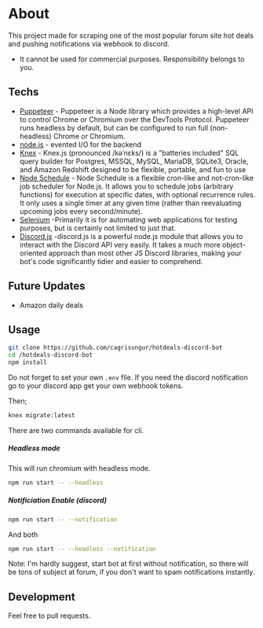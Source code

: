 # About
This project made for scraping one of the most popular forum site hot deals and pushing notifications via webhook to discord.
- It cannot be used for commercial purposes. Responsibility belongs to you.
## Techs
- [Puppeteer](https://pptr.dev/) - Puppeteer is a Node library which provides a high-level API to control Chrome or Chromium over the DevTools Protocol. Puppeteer runs headless by default, but can be configured to run full (non-headless) Chrome or Chromium.
- [node.js](https://nodejs.org/en/) - evented I/O for the backend
- [Knex](http://knexjs.org/) - Knex.js (pronounced /kəˈnɛks/) is a "batteries included" SQL query builder for Postgres, MSSQL, MySQL, MariaDB, SQLite3, Oracle, and Amazon Redshift designed to be flexible, portable, and fun to use
- [Node Schedule](https://www.npmjs.com/package/node-schedule) - Node Schedule is a flexible cron-like and not-cron-like job scheduler for Node.js. It allows you to schedule jobs (arbitrary functions) for execution at specific dates, with optional recurrence rules. It only uses a single timer at any given time (rather than reevaluating upcoming jobs every second/minute).
- [Selenium](https://www.selenium.dev/) -Primarily it is for automating web applications for testing purposes, but is certainly not limited to just that.
- [Discord.js](https://discord.js.org/#/) -discord.js is a powerful node.js module that allows you to interact with the Discord API very easily. It takes a much more object-oriented approach than most other JS Discord libraries, making your bot's code significantly tidier and easier to comprehend.

## Future Updates

- Amazon daily deals

## Usage

```sh
git clone https://github.com/cagrisungur/hotdeals-discord-bot
cd /hotdeals-discord-bot
npm install
```
Do not forget to set your own `.env` file. If you need the discord notification go to your discord app get your own webhook tokens.

Then;

```sh
knex migrate:latest
```

There are two commands available for cli.

##### Headless mode
This will run chromium with headless mode.
```sh
npm run start -- --headless
```
##### Notificiation Enable (discord)
```sh
npm run start -- --notification
```
And both
```sh
npm run start -- --headless --notification
```
Note: I'm hardly suggest, start bot at first without notification, so there will be tons of subject at forum, if you don't want to spam notifications instantly.

## Development
Feel free to pull requests.

